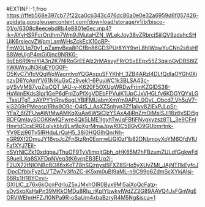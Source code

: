 #EXTINF:-1,froo
https://ffeb568e397cb77f22ca0cb343c476dc86a0e0e32a6959d6f057426-apidata.googleusercontent.com/download/storage/v1/b/bisco-01/o/6308c8eecebd8b4e8801e0ec.mp4?jk=AYvHSRFcrOrdhm7Wm9JMutaHZN_WLekJoy38vZRbrcjSjilQV9zdshcSHUiK6rsIecvZWpmLamWHsZckEcX10oBP-FmW0L1q70y1_pZamvBea8i1CfBn86GD3PUr8YiY9vrL8hIWqwYuCNn2s6sHf88WeUIgP4mGi0jnc9NRK0-IloEb6R9lmiYiA3n2K7NIRoGrEEAlz2rMAsvyFRrOSvEEpx55Z3qaioGyDBS6lZhWAWrxJN3KgEY0G0P-O5KvC7VfoVQgWqWaomlvoYQGAxpuSFYKhH_3ZB4ARzl4DLfQdIaOYGh0XinzvD6YcAmYV61NIKuGxCz9vek1-6PuuWC1k3BLSA43c-qVSyVMB7ygZjaCQT_IAU-v-K620F5OXUgWRDwFrimKZGlDS38-HxWmEKds3Ipr1GeP6dFnIZoPfXgVDEbFPVuiK1UpCJxVHGLfv6KDGYQYxLG_TssUTgT_zAYPY1nRny6egLYBlFMUabmXmYm9APU_0OyL_Obcd7_Vh5uV7-kj32G9rPMeasp1Rhs9O9c-O4t5_LAsXZSnhyn3Zf1aIvv82IExPJLpSr-YFa7_6tZFUwAWtMwAMKqXuAa6WSiClzYSAxA4jRnZmOiMsISJl18z6ySDi5gBDFQmIaySCOKKwIQFwre4Qk5LME1IgyhTwJqFBfjFNvgkyzsz8TL_3e9CFnlHmrtdCcsERGEqIvkblu9Lw9pXgrMmaJpwR0C5BGyO9GUbmrtnk-YV9Ezj96Tv5IRHduLrQaH5_38i0HQGIhQnrNh-xGR9Xf2DmuJY16voJcZFnStzRn0EomwLiGlOzf1b82DNbmoyXoYM6OfdVIUFafXYJ7EiI-nSVrNiCZk10xdgpaJThuOF9TyVlimpjtGbh_qHK65M7hFBzumZULdfGgkwFdS9uelLXq8SXFDpNVeq3tK6vrpEB3EUq2j-F2UX72tNIONBcBO86xKoTZ8hSQzpysl5FXZ8SHo5yXUvZMl_JAjNTl1kEyfcJlDpcDfbbjFyz0_VTZw7v3lfoZC-iK5xm0uBI9aML-n9C99g6ZdmScXYkjAlsj-66Rx1H18YCvvi-GXILlC_z76x6kOcnPdrIuZ5xJMxhOIR0Byx9Ml5aiXoQcFatp-sDy5xbXsHaPn39MKkOMDu8RIu_rKpIYbwkylWdZZ2G89AAVQ4JsFGnWgEORVWEhnHFZJ10NPa9R-oSaUm4xbaBzryR4M5Ng&isca=1
